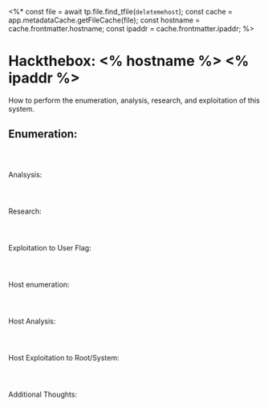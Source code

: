 <%*
const file = await tp.file.find_tfile(`deletemehost`);
const cache = app.metadataCache.getFileCache(file);
const hostname = cache.frontmatter.hostname;
const ipaddr = cache.frontmatter.ipaddr;
%>
# Hackthebox: <% hostname %> <% ipaddr %>

How to perform the enumeration, analysis, research, and exploitation of this system.

## Enumeration:  
```



```



Analsysis:
```



```



Research:
```



```



Exploitation to User Flag:
```



```



Host enumeration:
```



```



Host Analysis:
```



```



Host Exploitation to Root/System:
```



```



Additional Thoughts:
```



```


